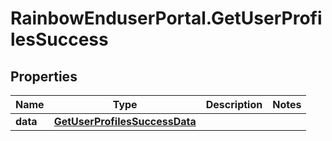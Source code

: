 # RainbowEnduserPortal.GetUserProfilesSuccess

## Properties

Name | Type | Description | Notes
------------ | ------------- | ------------- | -------------
**data** | [**GetUserProfilesSuccessData**](GetUserProfilesSuccessData.md) |  | 


